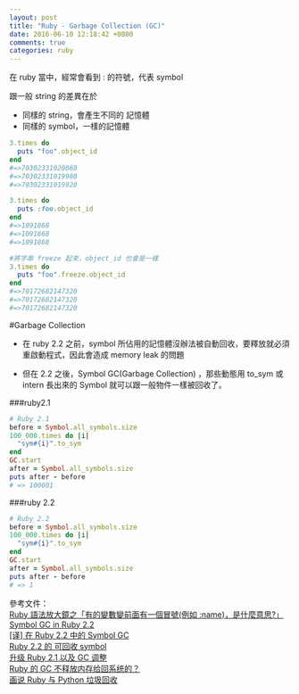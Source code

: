 ```yaml
---
layout: post
title: "Ruby - Garbage Collection (GC)"
date: 2016-06-10 12:18:42 +0800
comments: true
categories: ruby
---
```

在 ruby 當中，經常會看到 : 的符號，代表 symbol  

<!-- more -->

跟一般 string 的差異在於

* 同樣的 string，會產生不同的 記憶體
* 同樣的 symbol，一樣的記憶體

```ruby
3.times do
  puts "foo".object_id
end
#=>70302331020060
#=>70302331019980
#=>70302331019920

3.times do
  puts :foo.object_id
end
#=>1091868
#=>1091868
#=>1091868

#將字串 freeze 起來，object_id 也會是一樣
3.times do
  puts "foo".freeze.object_id
end
#=>70172682147320
#=>70172682147320
#=>70172682147320
```

#Garbage Collection

* 在 ruby 2.2 之前，symbol 所佔用的記憶體沒辦法被自動回收，要釋放就必須重啟動程式，因此會造成 memory leak 的問題

* 但在 2.2 之後，Symbol GC(Garbage Collection) ，那些動態用 to_sym 或 intern 長出來的 Symbol 就可以跟一般物件一樣被回收了。

###ruby2.1

```ruby
# Ruby 2.1
before = Symbol.all_symbols.size
100_000.times do |i|
  "sym#{i}".to_sym
end
GC.start
after = Symbol.all_symbols.size
puts after - before
# => 100001
```
###ruby 2.2
```ruby
# Ruby 2.2
before = Symbol.all_symbols.size
100_000.times do |i|
  "sym#{i}".to_sym
end
GC.start
after = Symbol.all_symbols.size
puts after - before
# => 1
```

參考文件：  
[Ruby 語法放大鏡之「有的變數變前面有一個冒號(例如 :name)，是什麼意思?」](http://kaochenlong.com/2016/04/25/string-and-symbol/)  
[Symbol GC in Ruby 2.2](https://www.sitepoint.com/symbol-gc-ruby-2-2/)  
[[译] 在 Ruby 2.2 中的 Symbol GC](http://grantcss.com/blog/2015/01/26/symbol-gc-in-ruby-2-dot-2/)  
[Ruby 2.2 的 可回收 symbol](https://ruby-china.org/topics/21498)  
[升级 Ruby 2.1 以及 GC 调整](https://ruby-china.org/topics/17575)  
[Ruby 的 GC 不释放内存给回系统的？](https://ruby-china.org/topics/13740)  
[画说 Ruby 与 Python 垃圾回收](https://ruby-china.org/topics/28127)

